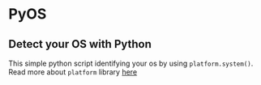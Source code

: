 # PyOS 
## Detect your OS with Python
This simple python script identifying your os by using `platform.system()`.
Read more about `platform` library [here](https://docs.python.org/3.8/library/platform.html)

